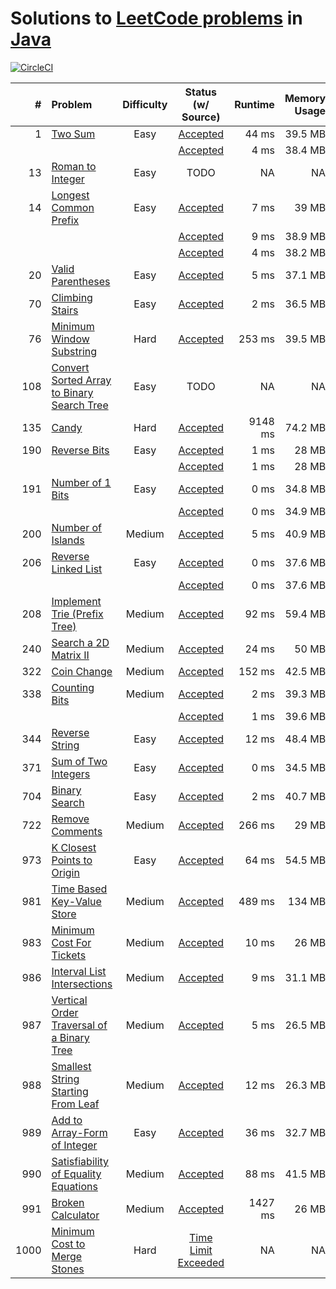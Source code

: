 # Solutions to [LeetCode problems](https://leetcode.com/problemset/all/) in [Java](https://www.java.com)

[![CircleCI](https://circleci.com/gh/aa8y/leetcode-java.svg?style=svg)](https://circleci.com/gh/aa8y/leetcode-java)

| #    | Problem  |  Difficulty  |  Status (w/ Source) | Runtime | Memory Usage |
|-----:|:---------|:------------:|:-------------------:|--------:|-------------:|
|    1 | [Two Sum](https://leetcode.com/problems/two-sum/submissions/) | Easy | [Accepted](https://github.com/aa8y/leetcode-java/blob/master/src/main/java/co/aa8y/leetcode/TwoSumBruteForce.java) | 44 ms | 39.5 MB |
|      |                                                               |      | [Accepted](https://github.com/aa8y/leetcode-java/blob/master/src/main/java/co/aa8y/leetcode/TwoSumLinearTime.java) |  4 ms | 38.4 MB |
|   13 | [Roman to Integer](https://leetcode.com/problems/roman-to-integer/) | Easy | TODO | NA | NA |
|   14 | [Longest Common Prefix](https://leetcode.com/problems/longest-common-prefix/) | Easy | [Accepted](https://github.com/aa8y/leetcode-java/blob/master/src/main/java/co/aa8y/leetcode/LongestCommonPrefixQuadratic.java) | 7 ms | 39 MB |
|      |                                                                               |      | [Accepted](https://github.com/aa8y/leetcode-java/blob/master/src/main/java/co/aa8y/leetcode/LongestCommonPrefixTrie.java) | 9 ms | 38.9 MB |
|      |                                                                               |      | [Accepted](https://github.com/aa8y/leetcode-java/blob/master/src/main/java/co/aa8y/leetcode/LongestCommonPrefixLinear.java) | 4 ms | 38.2 MB |
|   20 | [Valid Parentheses](https://leetcode.com/problems/valid-parentheses/) | Easy | [Accepted](https://github.com/aa8y/leetcode-java/blob/master/src/main/java/co/aa8y/leetcode/ValidParentheses.java) | 5 ms | 37.1 MB |
|   70 | [Climbing Stairs](https://leetcode.com/problems/climbing-stairs/) | Easy | [Accepted](https://github.com/aa8y/leetcode-java/blob/master/src/main/java/co/aa8y/leetcode/ClimbingStairs.java) | 2 ms | 36.5 MB |
|   76 | [Minimum Window Substring](https://leetcode.com/problems/minimum-window-substring/) | Hard | [Accepted](https://github.com/aa8y/leetcode-java/blob/master/src/main/java/co/aa8y/leetcode/MinimumWindowSubstring.java) | 253 ms | 39.5 MB |
|  108 | [Convert Sorted Array to Binary Search Tree](https://leetcode.com/problems/convert-sorted-array-to-binary-search-tree/) | Easy | TODO | NA | NA |
|  135 | [Candy](https://leetcode.com/problems/candy/) | Hard | [Accepted](https://github.com/aa8y/leetcode-java/blob/master/src/main/java/co/aa8y/leetcode/Candy.java) | 9148 ms | 74.2 MB |
|  190 | [Reverse Bits](https://leetcode.com/problems/reverse-bits/) | Easy | [Accepted](https://github.com/aa8y/leetcode-java/blob/master/src/main/java/co/aa8y/leetcode/ReverseBitsIterative.java) | 1 ms | 28 MB |
|      |                                                             |      | [Accepted](https://github.com/aa8y/leetcode-java/blob/master/src/main/java/co/aa8y/leetcode/ReverseBitsRecursive.java) | 1 ms | 28 MB |
|  191 | [Number of 1 Bits](https://leetcode.com/problems/number-of-1-bits/) | Easy | [Accepted](https://github.com/aa8y/leetcode-java/blob/master/src/main/java/co/aa8y/leetcode/NumberOf1BitsIterative.java) | 0 ms | 34.8 MB |
|      |                                                                     |      | [Accepted](https://github.com/aa8y/leetcode-java/blob/master/src/main/java/co/aa8y/leetcode/NumberOf1BitsRecursive.java) | 0 ms | 34.9 MB |
|  200 | [Number of Islands](https://leetcode.com/problems/number-of-islands/) | Medium | [Accepted](https://github.com/aa8y/leetcode-java/blob/master/src/main/java/co/aa8y/leetcode/NumberOfIslandsDfs.java) | 5 ms | 40.9 MB |
|  206 | [Reverse Linked List](https://leetcode.com/problems/reverse-linked-list/) | Easy | [Accepted](https://github.com/aa8y/leetcode-java/blob/master/src/main/java/co/aa8y/leetcode/ReverseLinkedListIterative.java) | 0 ms | 37.6 MB | 
|      |                                                                           |      | [Accepted](https://github.com/aa8y/leetcode-java/blob/master/src/main/java/co/aa8y/leetcode/ReverseLinkedListRecursive.java) | 0 ms | 37.6 MB | 
|  208 | [Implement Trie (Prefix Tree)](https://leetcode.com/problems/implement-trie-prefix-tree/) | Medium | [Accepted](https://github.com/aa8y/leetcode-java/blob/master/src/main/java/co/aa8y/leetcode/ImplementTriePrefixTree.java) | 92 ms | 59.4 MB |
|  240 | [Search a 2D Matrix II](https://leetcode.com/problems/search-a-2d-matrix-ii/) | Medium | [Accepted](https://github.com/aa8y/leetcode-java/blob/master/src/main/java/co/aa8y/leetcode/SearchA2DMatrix2.java) | 24 ms | 50 MB |
|  322 | [Coin Change](https://leetcode.com/problems/coin-change/) | Medium | [Accepted](https://github.com/aa8y/leetcode-java/blob/master/src/main/java/co/aa8y/leetcode/CoinChange.java) | 152 ms | 42.5 MB |
|  338 | [Counting Bits](https://leetcode.com/problems/counting-bits/) | Medium | [Accepted](https://github.com/aa8y/leetcode-java/blob/master/src/main/java/co/aa8y/leetcode/CountingBitsQuadratic.java) | 2 ms | 39.3 MB |
|      |                                                               |        | [Accepted](https://github.com/aa8y/leetcode-java/blob/master/src/main/java/co/aa8y/leetcode/CountingBitsLinear.java) | 1 ms | 39.6 MB |
|  344 | [Reverse String](https://leetcode.com/problems/reverse-string/) | Easy | [Accepted](https://github.com/aa8y/leetcode-java/blob/master/src/main/java/co/aa8y/leetcode/ReverseString.java) | 12 ms | 48.4 MB |
|  371 | [Sum of Two Integers](https://leetcode.com/problems/sum-of-two-integers/) | Easy | [Accepted](https://github.com/aa8y/leetcode-java/blob/master/src/main/java/co/aa8y/leetcode/SumOfTwoIntegers.java) | 0 ms | 34.5 MB |
|  704 | [Binary Search](https://leetcode.com/problems/binary-search/) | Easy | [Accepted](https://github.com/aa8y/leetcode-java/blob/master/src/main/java/co/aa8y/leetcode/BinarySearch.java) | 2 ms | 40.7 MB |
|  722 | [Remove Comments](https://leetcode.com/problems/remove-comments/) | Medium | [Accepted](https://github.com/aa8y/leetcode-java/blob/master/src/main/java/co/aa8y/leetcode/RemoveComments.java) | 266 ms | 29 MB |
|  973 | [K Closest Points to Origin](https://leetcode.com/contest/weekly-contest-119/problems/k-closest-points-to-origin/) | Easy | [Accepted](https://github.com/aa8y/leetcode-java/blob/master/src/main/java/co/aa8y/leetcode/KClosestPointsToOrigin.java) | 64 ms | 54.5 MB |
|  981 | [Time Based Key-Value Store](https://leetcode.com/contest/weekly-contest-121/problems/time-based-key-value-store) | Medium | [Accepted](https://github.com/aa8y/leetcode-java/blob/master/src/main/java/co/aa8y/leetcode/TimeBasedKeyValueStore.java) | 489 ms | 134 MB |
|  983 | [Minimum Cost For Tickets](https://leetcode.com/contest/weekly-contest-121/problems/minimum-cost-for-tickets/) | Medium | [Accepted](https://github.com/aa8y/leetcode-java/blob/master/src/main/java/co/aa8y/leetcode/MinimumCostForTickets.java) | 10 ms | 26 MB |
|  986 | [Interval List Intersections](https://leetcode.com/contest/weekly-contest-122/problems/interval-list-intersections/) | Medium | [Accepted](https://github.com/aa8y/leetcode-java/blob/master/src/main/java/co/aa8y/leetcode/IntervalListIntersections.java) | 9 ms | 31.1 MB |
|  987 | [Vertical Order Traversal of a Binary Tree](https://leetcode.com/contest/weekly-contest-122/problems/vertical-order-traversal-of-a-binary-tree/) | Medium | [Accepted](https://github.com/aa8y/leetcode-java/blob/master/src/main/java/co/aa8y/leetcode/VerticalOrderTraversalOfBinaryTree.java) | 5 ms | 26.5 MB |
|  988 | [Smallest String Starting From Leaf](https://leetcode.com/problems/smallest-string-starting-from-leaf/) | Medium | [Accepted](https://github.com/aa8y/leetcode-java/blob/master/src/main/java/co/aa8y/leetcode/SmallestStringStartingFromLeaf.java) | 12 ms | 26.3 MB |
|  989 | [Add to Array-Form of Integer](https://leetcode.com/contest/weekly-contest-123/problems/add-to-array-form-of-integer) | Easy | [Accepted](https://github.com/aa8y/leetcode-java/blob/master/src/main/java/co/aa8y/leetcode/AddToArrayFormOfInteger.java) | 36 ms | 32.7 MB |
|  990 | [Satisfiability of Equality Equations](https://leetcode.com/contest/weekly-contest-123/problems/satisfiability-of-equality-equations/) | Medium | [Accepted](https://github.com/aa8y/leetcode-java/blob/master/src/main/java/co/aa8y/leetcode/SatisfiabilityOfEqualityEquations.java) | 88 ms | 41.5 MB |
|  991 | [Broken Calculator](https://leetcode.com/contest/weekly-contest-123/problems/broken-calculator/) | Medium | [Accepted](https://github.com/aa8y/leetcode-java/blob/master/src/main/java/co/aa8y/leetcode/BrokenCalculator.java) | 1427 ms | 26 MB |
| 1000 | [Minimum Cost to Merge Stones](https://leetcode.com/contest/weekly-contest-126/problems/minimum-cost-to-merge-stones/) | Hard | [Time Limit Exceeded](https://github.com/aa8y/leetcode-java/blob/master/src/main/java/co/aa8y/leetcode/MinimumCostToMergeStones.java) | NA | NA |

